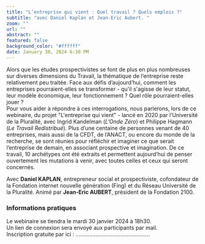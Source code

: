```yaml
---
title: "L’entreprise qui vient : Quel travail ? Quels emplois ?"
subtitle: "avec Daniel Kaplan et Jean-Eric Aubert. "
zoom: ""
url: ""
abstract: ""
featured: false
background_color: "#ffffff"
date: January 30, 2024 6:30 PM
---
```

Alors que les études prospectivistes se font de plus en plus nombreuses sur diverses dimensions du Travail, la thématique de l’entreprise reste relativement peu traitée. Face aux défis d’aujourd’hui, comment les entreprises pourraient-elles se transformer - qu'il s'agisse de leur statut, leur modèle économique, leur fonctionnement ? Quel rôle pourraient-elles jouer ? \
Pour vous aider à répondre à ces interrogations, nous parlerons, lors de ce webinaire, du projet "L'entreprise qui vient" - lancé en 2020 par l’Université de la Pluralité, avec Ingrid Kandelman (*L’Onde Zéro*) et Philippe Hagmann (*Le Travail Redistribué*). Plus d’une centaine de personnes venant de 40 entreprises, mais aussi de la CFDT, de l’ANACT, ou encore du monde de la recherche, se sont réunies pour réfléchir et imaginer ce que serait l’entreprise de demain, en associant prospective et imagination. De ce travail, 10 archétypes ont été extraits et permettent aujourd’hui de penser ouvertement les mutations à venir, avec toutes celles et ceux qui seront concernés.

Avec **Daniel KAPLAN**, entrepreneur social et prospectiviste, cofondateur de la Fondation internet nouvelle génération (Fing) et du Réseau Université de la Pluralité. Animé par **Jean-Eric AUBERT**, président de la Fondation 2100.

### Informations pratiques

Le webinaire se tiendra le mardi 30 janvier 2024 à 18h30.\
Un lien de connexion sera envoyé aux participants par mail. \
Inscription gratuite par ici : ................................................
